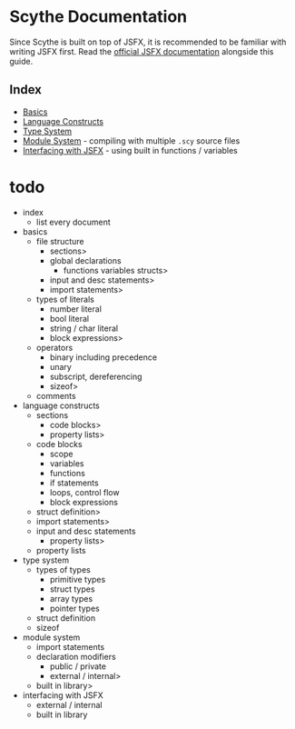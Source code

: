# Scythe Documentation
Since Scythe is built on top of JSFX, it is recommended to be familiar with writing JSFX first.
Read the [official JSFX documentation](https://www.reaper.fm/sdk/js/js.php) alongside this guide.

## Index
- [Basics](basics.md)
- [Language Constructs](language_constructs.md)
- [Type System](type_system.md)
- [Module System](module_system.md) - compiling with multiple `.scy` source files
- [Interfacing with JSFX](interfacing_with_jsfx.md) - using built in functions / variables

# todo
- index
    - list every document
- basics
    - file structure
        - sections>
        - global declarations
            - functions variables structs>
        - input and desc statements>
        - import statements>
    - types of literals
        - number literal
        - bool literal
        - string / char literal
        - block expressions>
    - operators
        - binary including precedence
        - unary
        - subscript, dereferencing
        - sizeof>
    - comments
- language constructs
    - sections
        - code blocks>
        - property lists>
    - code blocks
        - scope
        - variables
        - functions
        - if statements
        - loops, control flow
        - block expressions
    - struct definition>
    - import statements>
    - input and desc statements
        - property lists>
    - property lists
- type system
    - types of types
        - primitive types
        - struct types
        - array types
        - pointer types
    - struct definition
    - sizeof
- module system
    - import statements
    - declaration modifiers
        - public / private
        - external / internal>
    - built in library>
- interfacing with JSFX
    - external / internal
    - built in library

